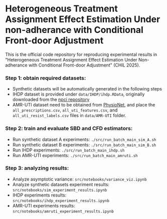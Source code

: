 # Heterogeneous Treatment Assignment Effect Estimation Under non-adherance with Conditional Front-door Adjustment

This is the official code repository for reproducing experimental results in "Heterogeneous Treatment Assignment Effect Estimation Under Non-adherance with Conditional Front-door Adjustment" (CHIL 2025).

### Step 1: obtain required datasets:
- Synthetic datasets will be automatically generated in the following steps
- IHDP dataset is provided under `data/IHDP/ihdp.RData`, originally downloaded from the [npci repository](https://github.com/vdorie/npci/blob/master/examples/ihdp_sim/data/ihdp.RData)
- AMR-UTI dataset need to be obtained from [PhysioNet](https://physionet.org/content/antimicrobial-resistance-uti/1.0.0/), and place the `all_prescriptions.csv`, `all_uti_features.csv`, and `all_uti_resist_labels.csv` files in `data/AMR-UTI` folder.


### Step 2: train and evaluate SBD and CFD estimators:
- Run synthetic dataset A experiments: `./src/run_batch_main_sim_A.sh`
- Run synthetic dataset B experiments: `./src/run_batch_main_sim_B.sh`
- Run IHDP experiments: `./src/run_batch_main_ihdp.sh`
- Run AMR-UTI experiments: `./src/run_batch_main_amruti.sh`

### Step 3: analyzing results:
- Analyze asymptotic variance: `src/notebooks/variance_viz.ipynb`
- Analyze synthetic datasets experiment results: `src/notebooks/sim_experiment_results.ipynb`
- IHDP experiments results: `src/notebooks/ihdp_experiment_results.ipynb`
- AMR-UTI experiments results: `src/notebooks/amruti_experiment_results.ipynb`
